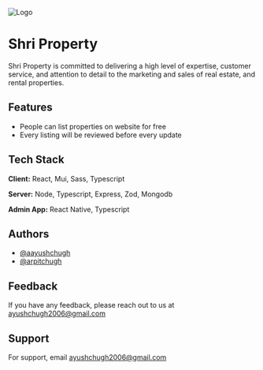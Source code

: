![Logo](https://shriproperty.com/images/logo/logo.png)

# Shri Property

Shri Property is committed to delivering a high level of expertise, customer service, and attention to detail to the marketing and sales of real estate, and rental properties.

## Features

-   People can list properties on website for free
-   Every listing will be reviewed before every update

## Tech Stack

**Client:** React, Mui, Sass, Typescript

**Server:** Node, Typescript, Express, Zod, Mongodb

**Admin App:** React Native, Typescript

## Authors

-   [@aayushchugh](https://www.github.com/aayushchugh)
-   [@arpitchugh](https://www.github.com/arpitchugh)

## Feedback

If you have any feedback, please reach out to us at ayushchugh2006@gmail.com

## Support

For support, email ayushchugh2006@gmail.com

